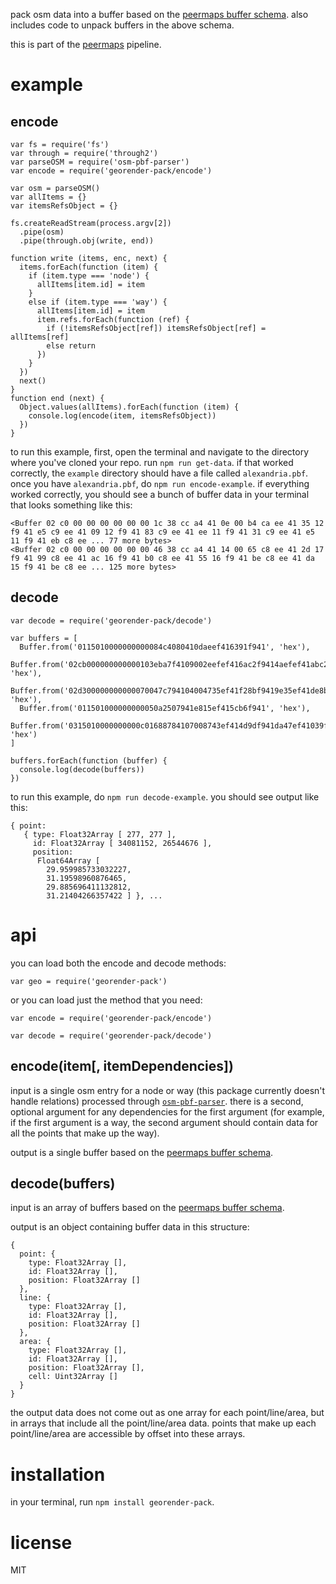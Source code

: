 pack osm data into a buffer based on the [peermaps buffer
schema](https://github.com/peermaps/docs/blob/master/bufferschema.md). also includes
code to unpack buffers in the above schema.

this is part of the [peermaps](https://github.com/peermaps/) pipeline.

# example

## encode

```
var fs = require('fs')
var through = require('through2')
var parseOSM = require('osm-pbf-parser')
var encode = require('georender-pack/encode')
 
var osm = parseOSM()
var allItems = {}
var itemsRefsObject = {}

fs.createReadStream(process.argv[2])
  .pipe(osm)
  .pipe(through.obj(write, end))

function write (items, enc, next) {
  items.forEach(function (item) {
    if (item.type === 'node') {
      allItems[item.id] = item
    }
    else if (item.type === 'way') {
      allItems[item.id] = item
      item.refs.forEach(function (ref) {
        if (!itemsRefsObject[ref]) itemsRefsObject[ref] = allItems[ref]
        else return
      })
    }
  })
  next()
}
function end (next) {
  Object.values(allItems).forEach(function (item) {
    console.log(encode(item, itemsRefsObject))
  })
}
```

to run this example, first, open the terminal and navigate to the directory where you've cloned your
repo. run `npm run get-data`. if that worked correctly, the `example` directory should have a file called `alexandria.pbf`. once you have `alexandria.pbf`, do `npm run encode-example`. if everything worked correctly, you should see a bunch of buffer data in your terminal that looks something like this:

```
<Buffer 02 c0 00 00 00 00 00 00 1c 38 cc a4 41 0e 00 b4 ca ee 41 35 12 f9 41 e5 c9 ee 41 09 12 f9 41 83 c9 ee 41 ee 11 f9 41 31 c9 ee 41 e5 11 f9 41 eb c8 ee ... 77 more bytes>
<Buffer 02 c0 00 00 00 00 00 00 46 38 cc a4 41 14 00 65 c8 ee 41 2d 17 f9 41 99 c8 ee 41 ac 16 f9 41 b0 c8 ee 41 55 16 f9 41 be c8 ee 41 da 15 f9 41 be c8 ee ... 125 more bytes>
```

## decode

```
var decode = require('georender-pack/decode')

var buffers = [
  Buffer.from('0115010000000000084c4080410daeef416391f941', 'hex'),
  Buffer.from('02cb000000000000103eba7f4109002eefef416ac2f9414aefef41abc2f9417cefef4117c3f941bef0ef41bdc5f9412cf1ef419cc6f94160f1ef41ecc6f94127f2ef4104c8f94139f2ef412dc8f94101f3ef41f0c9f941', 'hex'),
  Buffer.from('02d300000000000070047c794104004735ef41f28bf9419e35ef41de8bf9410636ef41b08bf9414b36ef41908bf941', 'hex'),
  Buffer.from('011501000000000050a2507941e815ef415cb6f941', 'hex'),
  Buffer.from('0315010000000000c01688784107008743ef414d9df941da47ef41039ff9418e48ef41df9df9415746ef41499df9412944ef413b9cf9411344ef41b39cf9418743ef414d9df9410400010006000500050004000300030002000100010005000300000000000000', 'hex')
]

buffers.forEach(function (buffer) {
  console.log(decode(buffers))
})
```

to run this example, do `npm run decode-example`. you should see output like
this:

```
{ point:
   { type: Float32Array [ 277, 277 ],
     id: Float32Array [ 34081152, 26544676 ],
     position:
      Float64Array [
        29.959985733032227,
        31.19598960876465,
        29.885696411132812,
        31.21404266357422 ] }, ...
```

# api

you can load both the encode and decode methods:

`var geo = require('georender-pack')`

or you can load just the method that you need:

`var encode = require('georender-pack/encode')`

`var decode = require('georender-pack/decode')`

## encode(item[, itemDependencies])

input is a single osm entry for a node or way (this package currently doesn't handle relations)
processed through
[`osm-pbf-parser`](https://www.npmjs.com/package/osm-pbf-parser). there is a
second, optional argument for any dependencies for the first argument (for
example, if the first argument is a way, the second argument should contain data
for all the points that make up the way).

output is a single buffer based on the [peermaps buffer
schema](https://github.com/peermaps/docs/blob/master/bufferschema.md).

## decode(buffers)

input is an array of buffers based on the [peermaps buffer
schema](https://github.com/peermaps/docs/blob/master/bufferschema.md).

output is an object containing buffer data in this structure:

```
{
  point: {
    type: Float32Array [],
    id: Float32Array [],
    position: Float32Array []
  },
  line: {
    type: Float32Array [],
    id: Float32Array [],
    position: Float32Array []
  },
  area: {
    type: Float32Array [],
    id: Float32Array [],
    position: Float32Array [],
    cell: Uint32Array []
  }
}
```

the output data does not come out as one array for each point/line/area, but in arrays that
include all the point/line/area data. points that make up each point/line/area are accessible
by offset into these arrays.

# installation

in your terminal, run `npm install georender-pack`.


# license

MIT

